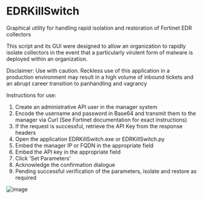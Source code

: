 # EDRKillSwitch
Graphical utility for handling rapid isolation and restoration of Fortinet EDR collectors

This script and its GUI were designed to allow an organization to rapidly isolate collectors in the event that a particularly virulent form of malware is deployed within an organization. 

Disclaimer: Use with caution. Reckless use of this application in a production environment may result in a high volume of inbound tickets and an abrupt career transition to panhandling and vagrancy

Instructions for use:

1) Create an administrative API user in the manager system
2) Encode the username and password in Base64 and transmit them to the manager via Curl (See Fortinet documentation for exact instructions)
3) If the request is successful, retrieve the API Key from the response headers
4) Open the application EDRKillSwitch.exe or EDRKillSwitch.py
5) Embed the manager IP or FQDN in the appropriate field
6) Embed the API key in the appropriate field
7) Click 'Set Parameters'
8) Acknowledge the confirmation dialogue
9) Pending successful verification of the parameters, isolate and restore as required

![image](https://user-images.githubusercontent.com/24815431/229586747-b4823625-7046-48e3-8d06-b508a7c9ef78.png)

